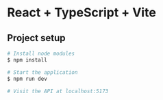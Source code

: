 # React + TypeScript + Vite

## Project setup

```bash
# Install node modules
$ npm install

# Start the application
$ npm run dev

# Visit the API at localhost:5173
```